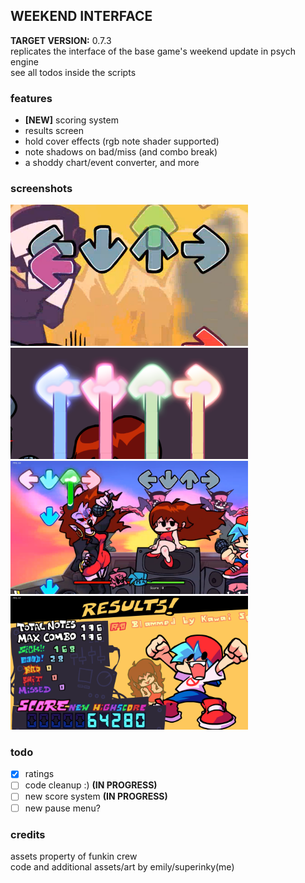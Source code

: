 ## WEEKEND INTERFACE
**TARGET VERSION:** 0.7.3<br>
replicates the interface of the base game's weekend update in psych engine<br>
see all todos inside the scripts<br>

### features
- **[NEW]** scoring system
- results screen
- hold cover effects (rgb note shader supported)
- note shadows on bad/miss (and combo break)
- a shoddy chart/event converter,
and more

### screenshots
<div class='row'>
  <div class='column'>
    <img src='../screens/030ui_bad_notes.png' alt='bad note shadows' width='380'/>
    <img src='../screens/030ui_hold_covers.png' alt='custom hold cover colors' width='380'/>
  </div>
  <div class='column'>
    <img src='../screens/030ui_full.png' alt='full ui' width='380'/>
    <img src='../screens/030ui_results_screen.png' alt='results screen' width='380'/>
  </div>
</div>

### todo
- [x] ratings
- [ ] code cleanup :) **(IN PROGRESS)**
- [ ] new score system **(IN PROGRESS)**
- [ ] new pause menu?

### credits
assets property of funkin crew<br>
code and additional assets/art by emily/superinky(me)
